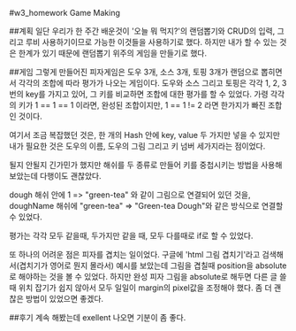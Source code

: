 #w3_homework Game Making

##계획
일단 우리가 한 주간 배운것이 '오늘 뭐 먹지?'의 랜덤뽑기와 CRUD의 입력, 그리고 루비 사용하기이므로 가능한 이것들을 사용하기로 했다.
하지만 내가 할 수 있는 것은 한계가 있기 때문에 랜덤뽑기 위주의 게임을 만들기로 했다.

##게임
그렇게 만들어진 피자게임은 도우 3개, 소스 3개, 토핑 3개가 랜덤으로 뽑히면서 각각의 조합에 따라 평가가 나오는 게임이다.
도우와 소스 그리고 토핑은 각각 1, 2, 3번의 key를 가지고 있어, 그 키를 비교하면 조합에 대한 평가를 할 수 있었다.
가령 각각의 키가 1 == 1 == 1 이라면, 완성된 조합이지만, 1 == 1 != 2 라면 한가지가 빠진 조합인 것이다.

여기서 조금 복잡했던 것은, 한 개의 Hash 안에 key, value 두 가지만 넣을 수 있지만 내가 필요한 것은
도우의 이름, 도우의 그림 그리고 키 넘버 세가지라는 점이었다.

될지 안될지 긴가민가 했지만 해쉬를 두 종류로 만들어 키를 중첩시키는 방법을 사용해 보았는데 다행이도 괜찮았다.

dough 해쉬 안에 1 => "green-tea" 와 같이 그림으로 연결되어 있던 것을, doughName 해쉬에 "green-tea" => "Green-tea Dough"와 같은 방식으로
연결할 수 있었다.

평가는 각각 모두 같을때, 두가지만 같을 때, 모두 다를때로 if로 할 수 있었다.

또 하나의 어려운 점은 피자를 겹치는 일이었다.
구글에 'html 그림 겹치기'라고 검색해서(겹치기가 영어로 뭔지 몰라서) 예시를 보았는데 그림을 겹칠때 position을 absolute로 해야하는 것을
볼 수 있었다.
하지만 완성 피자 그림을 absolute로 해두면 다른 글 쓸때 위치 잡기가 쉽지 않아서 모두 일일이 margin의 pixel값을 조정해야 했다.
좀 더 괜찮은 방법이 있었으면 좋겠다.

##후기
계속 해봤는데 exellent 나오면 기분이 좀 좋다.